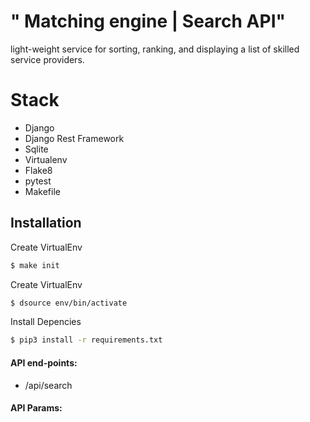 # " Matching engine | Search API"
light-weight service for sorting, ranking, and displaying a list of skilled service providers. 





# Stack
<ul>

<li>Django</li>
<li>Django Rest Framework </li>
<li>Sqlite </li>
<li>Virtualenv </li>
<li>Flake8</li>
<li>pytest</li>
<li>Makefile</li>

</ul>


 
 
## Installation
<p> Create VirtualEnv</p>

```bash
$ make init
```
 
 
<p>  Create VirtualEnv</p>

```bash
$ dsource env/bin/activate
```

<p>  Install Depencies</p>

```bash
$ pip3 install -r requirements.txt
```


####  API end-points:
<ul>
<li>/api/search</li>
</ul>


####  API Params:

